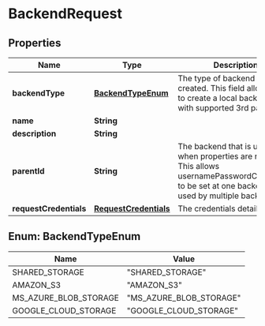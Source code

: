 
# BackendRequest

## Properties
Name | Type | Description | Notes
------------ | ------------- | ------------- | -------------
**backendType** | [**BackendTypeEnum**](#BackendTypeEnum) | The type of backend that is created. This field allows users to create a local backend or with supported 3rd parties. |  [optional]
**name** | **String** |  |  [optional]
**description** | **String** |  |  [optional]
**parentId** | **String** | The backend that is used for when properties are not set. This allows usernamePasswordCredentials to be set at one backend and used by multiple backends. |  [optional]
**requestCredentials** | [**RequestCredentials**](RequestCredentials.md) | The credentials details |  [optional]


<a name="BackendTypeEnum"></a>
## Enum: BackendTypeEnum
Name | Value
---- | -----
SHARED_STORAGE | &quot;SHARED_STORAGE&quot;
AMAZON_S3 | &quot;AMAZON_S3&quot;
MS_AZURE_BLOB_STORAGE | &quot;MS_AZURE_BLOB_STORAGE&quot;
GOOGLE_CLOUD_STORAGE | &quot;GOOGLE_CLOUD_STORAGE&quot;



